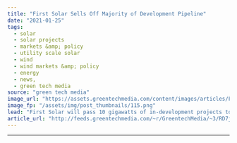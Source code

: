 ```yaml
---
title: "First Solar Sells Off Majority of Development Pipeline"
date: "2021-01-25"
tags: 
  - solar
  - solar projects
  - markets &amp; policy
  - utility scale solar
  - wind
  - wind markets &amp; policy
  - energy
  - news,
  - green tech media
source: "green tech media"
image_url: "https://assets.greentechmedia.com/content/images/articles/First_Solar_Plant_Construction_Utility_Scale_Modules_XL.jpg"
image_fp: "/assets/img/post_thumbnails/115.png"
lead: "First Solar will pass 10 gigawatts of in-development projects to wind developer Leeward Renewable Energy, the companies announced Monday, as the solar manufacturer continues to overhaul its business. The sale accounts for a majority of First Solar’s  ..."
article_url: "http://feeds.greentechmedia.com/~r/GreentechMedia/~3/RD7jJZwQ3RA/first-solar-sells-off-majority-of-development-pipeline"
---
```


---
